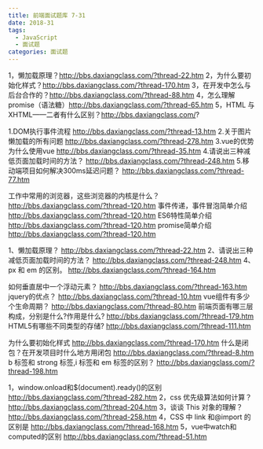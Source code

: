 ```yaml
---
title: 前端面试题库 7-31
date: 2018-31
tags: 
  - JavaScript
  - 面试题
categories: 面试题
---
```




1，懒加载原理？http://bbs.daxiangclass.com/?thread-22.htm
2，为什么要初始化样式？http://bbs.daxiangclass.com/?thread-170.htm
3，在开发中怎么与后台合作的？http://bbs.daxiangclass.com/?thread-88.htm
4，怎么理解promise（语法糖）http://bbs.daxiangclass.com/?thread-65.htm
5，HTML 与 XHTML——二者有什么区别？http://bbs.daxiangclass.com/?





1.DOM执行事件流程	http://bbs.daxiangclass.com/?thread-13.htm
2.关于图片懒加载的所有问题	http://bbs.daxiangclass.com/?thread-278.htm
3.vue的优势为什么使用vue	http://bbs.daxiangclass.com/?thread-35.htm
4.请说出三种减低页面加载时间的方法？	http://bbs.daxiangclass.com/?thread-248.htm
5.移动端项目如何解决300ms延迟问题？	http://bbs.daxiangclass.com/?thread-77.htm



工作中常用的浏览器，这些浏览器的内核是什么？	http://bbs.daxiangclass.com/?thread-120.htm
事件传递，事件冒泡简单介绍	http://bbs.daxiangclass.com/?thread-120.htm
ES6特性简单介绍	http://bbs.daxiangclass.com/?thread-120.htm
promise简单介绍	http://bbs.daxiangclass.com/?thread-120.htm



1、懒加载原理？	http://bbs.daxiangclass.com/?thread-22.htm
2、请说出三种减低页面加载时间的方法？	http://bbs.daxiangclass.com/?thread-248.htm
4、px 和 em 的区别。	http://bbs.daxiangclass.com/?thread-164.htm



如何垂直居中一个浮动元素？	http://bbs.daxiangclass.com/?thread-163.htm
jquery的优点？	http://bbs.daxiangclass.com/?thread-10.htm
vue组件有多少个生命周期？	http://bbs.daxiangclass.com/?thread-80.htm
前端页面有哪三层构成，分别是什么?作用是什么?	http://bbs.daxiangclass.com/?thread-179.htm
HTML5有哪些不同类型的存储?	http://bbs.daxiangclass.com/?thread-111.htm



为什么要初始化样式	http://bbs.daxiangclass.com/?thread-170.htm
什么是闭包？在开发项目时什么地方用闭包	http://bbs.daxiangclass.com/?thread-8.htm
b 标签和 strong 标签,i 标签和 em 标签的区别？	http://bbs.daxiangclass.com/?thread-198.htm



1，window.onload和$(document).ready()的区别	http://bbs.daxiangclass.com/?thread-282.htm
2，css 优先级算法如何计算？	http://bbs.daxiangclass.com/?thread-204.htm
3，谈谈 This 对象的理解？	http://bbs.daxiangclass.com/?thread-258.htm
4，CSS 中 link 和@import 的区别是	http://bbs.daxiangclass.com/?thread-168.htm
5，vue中watch和computed的区别	http://bbs.daxiangclass.com/?thread-51.htm